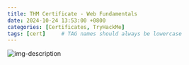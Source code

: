```yaml
---
title: THM Certificate - Web Fundamentals
date: 2024-10-24 13:53:00 +0800
categories: [Certificates, TryHackMe]
tags: [cert]     # TAG names should always be lowercase
---
```

![img-description](/assets/lib/img/certificates/thm/THM-QKQBZ6LGWD.png)
